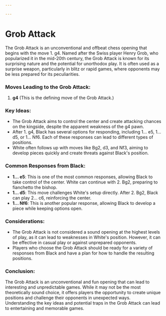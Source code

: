 ```yaml
---

---
```

# Grob Attack

The Grob Attack is an unconventional and offbeat chess opening that begins with the move 1. g4. Named after the Swiss player Henry Grob, who popularized it in the mid-20th century, the Grob Attack is known for its surprising nature and the potential for unorthodox play. It is often used as a surprise weapon, particularly in blitz or rapid games, where opponents may be less prepared for its peculiarities.

### Moves Leading to the Grob Attack:

1. **g4** (This is the defining move of the Grob Attack.)

### Key Ideas:

- The Grob Attack aims to control the center and create attacking chances on the kingside, despite the apparent weakness of the g4 pawn.
- After 1. g4, Black has several options for responding, including 1... e5, 1... d5, or 1... Nf6. Each of these responses can lead to different types of positions.
- White often follows up with moves like Bg2, d3, and Nf3, aiming to develop pieces quickly and create threats against Black's position.

### Common Responses from Black:

- **1... e5**: This is one of the most common responses, allowing Black to take control of the center. White can continue with 2. Bg2, preparing to fianchetto the bishop.
- **1... d5**: This move challenges White's setup directly. After 2. Bg2, Black can play 2... c6, reinforcing the center.
- **1... Nf6**: This is another popular response, allowing Black to develop a piece while keeping options open.

### Considerations:

- The Grob Attack is not considered a sound opening at the highest levels of play, as it can lead to weaknesses in White's position. However, it can be effective in casual play or against unprepared opponents.
- Players who choose the Grob Attack should be ready for a variety of responses from Black and have a plan for how to handle the resulting positions.

### Conclusion:

The Grob Attack is an unconventional and fun opening that can lead to interesting and unpredictable games. While it may not be the most theoretically sound choice, it offers players the opportunity to create unique positions and challenge their opponents in unexpected ways. Understanding the key ideas and potential traps in the Grob Attack can lead to entertaining and memorable games.